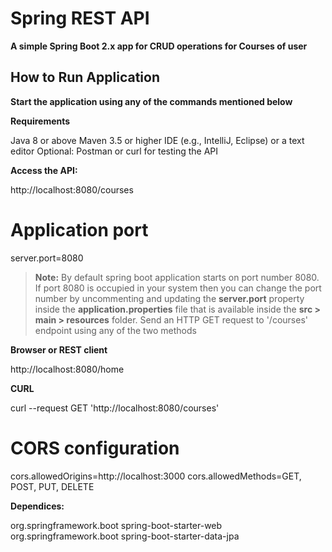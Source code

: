 # Spring  REST API 

**A simple Spring Boot 2.x app for CRUD operations for Courses of  user**

## How to Run Application

**Start the application using any of the commands mentioned below**

**Requirements**

  Java 8 or above
  Maven 3.5 or higher
  IDE (e.g., IntelliJ, Eclipse) or a text editor
  Optional: Postman or curl for testing the API

**Access the API:**

  http://localhost:8080/courses

# Application port
server.port=8080

> **Note:** By default spring boot application starts on port number 8080. If port 8080 is occupied in your system then you can change the port number by uncommenting and updating the **server.port** property inside the **application.properties** file that is available inside the **src > main > resources** folder.
Send an HTTP GET request to '/courses' endpoint using any of the two methods

**Browser or REST client**

http://localhost:8080/home

**CURL**

curl --request GET 'http://localhost:8080/courses'

# CORS configuration

cors.allowedOrigins=http://localhost:3000
cors.allowedMethods=GET, POST, PUT, DELETE


**Dependices:**

<dependencies>
    <dependency>
        <groupId>org.springframework.boot</groupId>
        <artifactId>spring-boot-starter-web</artifactId>
    </dependency>
    <dependency>
        <groupId>org.springframework.boot</groupId>
        <artifactId>spring-boot-starter-data-jpa</artifactId>
    </dependency>
</dependencies>


